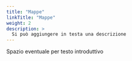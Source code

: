 ```yaml
---
title: "Mappe"
linkTitle: "Mappe"
weight: 2
description: >
  Si può aggiungere in testa una descrizione
---
```


Spazio eventuale per testo introduttivo

